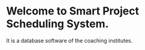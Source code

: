 # Welcome to Smart Project Scheduling System. 
It is a database software of the coaching institutes.

